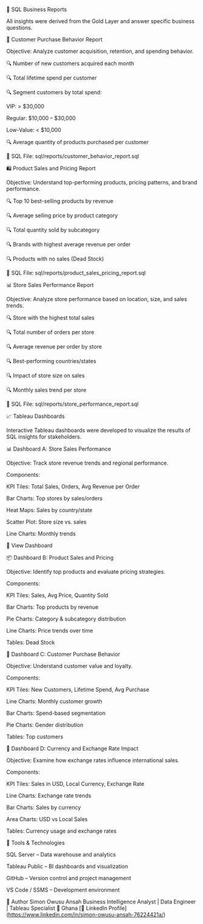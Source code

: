 🧾 SQL Business Reports

All insights were derived from the Gold Layer and answer specific business questions.

👥 Customer Purchase Behavior Report

Objective: Analyze customer acquisition, retention, and spending behavior.

🔍 Number of new customers acquired each month

🔍 Total lifetime spend per customer

🔍 Segment customers by total spend:

VIP: > $30,000

Regular: $10,000 – $30,000

Low-Value: < $10,000

🔍 Average quantity of products purchased per customer

📁 SQL File: sql/reports/customer_behavior_report.sql

🛍️ Product Sales and Pricing Report

Objective: Understand top-performing products, pricing patterns, and brand performance.

🔍 Top 10 best-selling products by revenue

🔍 Average selling price by product category

🔍 Total quantity sold by subcategory

🔍 Brands with highest average revenue per order

🔍 Products with no sales (Dead Stock)

📁 SQL File: sql/reports/product_sales_pricing_report.sql

📊 Store Sales Performance Report

Objective: Analyze store performance based on location, size, and sales trends.

🔍 Store with the highest total sales

🔍 Total number of orders per store

🔍 Average revenue per order by store

🔍 Best-performing countries/states

🔍 Impact of store size on sales

🔍 Monthly sales trend per store

📁 SQL File: sql/reports/store_performance_report.sql



📈 Tableau Dashboards

Interactive Tableau dashboards were developed to visualize the results of SQL insights for stakeholders.

📊 Dashboard A: Store Sales Performance

Objective: Track store revenue trends and regional performance.

Components:

KPI Tiles: Total Sales, Orders, Avg Revenue per Order

Bar Charts: Top stores by sales/orders

Heat Maps: Sales by country/state

Scatter Plot: Store size vs. sales

Line Charts: Monthly trends

📎 View Dashboard


📦 Dashboard B: Product Sales and Pricing

Objective: Identify top products and evaluate pricing strategies.

Components:

KPI Tiles: Sales, Avg Price, Quantity Sold

Bar Charts: Top products by revenue

Pie Charts: Category & subcategory distribution

Line Charts: Price trends over time

Tables: Dead Stock


👥 Dashboard C: Customer Purchase Behavior

Objective: Understand customer value and loyalty.

Components:

KPI Tiles: New Customers, Lifetime Spend, Avg Purchase

Line Charts: Monthly customer growth

Bar Charts: Spend-based segmentation

Pie Charts: Gender distribution

Tables: Top customers



💱 Dashboard D: Currency and Exchange Rate Impact

Objective: Examine how exchange rates influence international sales.

Components:

KPI Tiles: Sales in USD, Local Currency, Exchange Rate

Line Charts: Exchange rate trends

Bar Charts: Sales by currency

Area Charts: USD vs Local Sales

Tables: Currency usage and exchange rates


🧰 Tools & Technologies

SQL Server – Data warehouse and analytics

Tableau Public – BI dashboards and visualization

GitHub – Version control and project management

VS Code / SSMS – Development environment

👤 Author
Simon Owusu Ansah
Business Intelligence Analyst | Data Engineer | Tableau Specialist
📍 Ghana
[🔗 LinkedIn Profile] (https://www.linkedin.com/in/simon-owusu-ansah-76224421a/)
